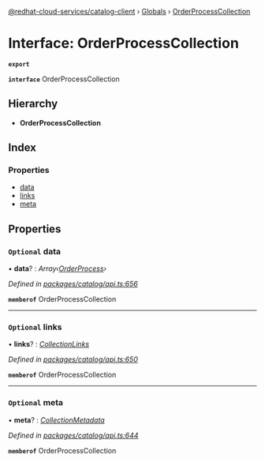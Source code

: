 [@redhat-cloud-services/catalog-client](../README.md) › [Globals](../globals.md) › [OrderProcessCollection](orderprocesscollection.md)

# Interface: OrderProcessCollection

**`export`** 

**`interface`** OrderProcessCollection

## Hierarchy

* **OrderProcessCollection**

## Index

### Properties

* [data](orderprocesscollection.md#optional-data)
* [links](orderprocesscollection.md#optional-links)
* [meta](orderprocesscollection.md#optional-meta)

## Properties

### `Optional` data

• **data**? : *Array‹[OrderProcess](orderprocess.md)›*

*Defined in [packages/catalog/api.ts:656](https://github.com/RedHatInsights/javascript-clients/blob/master/packages/catalog/api.ts#L656)*

**`memberof`** OrderProcessCollection

___

### `Optional` links

• **links**? : *[CollectionLinks](collectionlinks.md)*

*Defined in [packages/catalog/api.ts:650](https://github.com/RedHatInsights/javascript-clients/blob/master/packages/catalog/api.ts#L650)*

**`memberof`** OrderProcessCollection

___

### `Optional` meta

• **meta**? : *[CollectionMetadata](collectionmetadata.md)*

*Defined in [packages/catalog/api.ts:644](https://github.com/RedHatInsights/javascript-clients/blob/master/packages/catalog/api.ts#L644)*

**`memberof`** OrderProcessCollection
